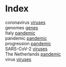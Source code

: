 # Index


coronavirus [viruses](viruses.md#tp3)<br />
genomes [genes](genes.md#tp1)<br />
Italy [pandemic](pandemic.md#tp4)<br />
pandemic [pandemic](pandemic.md#tp1)<br />
progression [pandemic](pandemic.md#tp2)<br />
SARS-CoV-2 [viruses](viruses.md#tp1)<br />
The Netherlands [pandemic](pandemic.md#tp3)<br />
virus [viruses](viruses.md#tp2)
